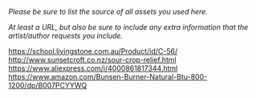 *Please be sure to list the source of all assets you used here.*

*At least a URL, but also be sure to include any extra information that the artist/author requests you include.*


https://school.livingstone.com.au/Product/id/C-56/
http://www.sunsetcroft.co.nz/sour-crop-relief.html
https://www.aliexpress.com/i/4000861817344.html
https://www.amazon.com/Bunsen-Burner-Natural-Btu-800-1200/dp/B007PCYYWQ
